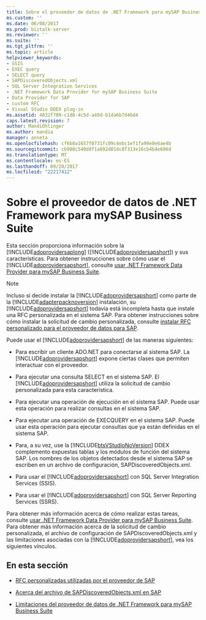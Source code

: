 ```yaml
---
title: Sobre el proveedor de datos de .NET Framework para mySAP Business Suite | Documentos de Microsoft
ms.custom: ''
ms.date: 06/08/2017
ms.prod: biztalk-server
ms.reviewer: ''
ms.suite: ''
ms.tgt_pltfrm: ''
ms.topic: article
helpviewer_keywords:
- SSIS
- EXEC query
- SELECT query
- SAPDiscoveredObjects.xml
- SQL Server Integration Services
- .NET Framework Data Provider for mySAP Business Suite
- Data Provider for SAP
- custom RFC
- Visual Studio DDEX plug-in
ms.assetid: 4832f789-c1d8-4c5d-a49d-b1da6b7d4bd4
caps.latest.revision: 7
author: MandiOhlinger
ms.author: mandia
manager: anneta
ms.openlocfilehash: cf6b8a1657f0731fc09c4ebc1ef1fa99e0e6ae4b
ms.sourcegitcommit: cb908c540d8f1a692d01dc8f313e16cb4b4e696d
ms.translationtype: MT
ms.contentlocale: es-ES
ms.lasthandoff: 09/20/2017
ms.locfileid: "22217412"
---
```

# <a name="about-the-net-framework-data-provider-for-mysap-business-suite"></a>Sobre el proveedor de datos de .NET Framework para mySAP Business Suite
Esta sección proporciona información sobre la [!INCLUDE[adoprovidersaplong](../../includes/adoprovidersaplong-md.md)] ([!INCLUDE[adoprovidersapshort](../../includes/adoprovidersapshort-md.md)]) y sus características. Para obtener instrucciones sobre cómo usar el [!INCLUDE[adoprovidersapshort](../../includes/adoprovidersapshort-md.md)], consulte [usar .NET Framework Data Provider para mySAP Business Suite](../../adapters-and-accelerators/adapter-sap/use-the-net-framework-data-provider-for-mysap-business-suite.md).  
  
> [!NOTE]
>  Incluso si decide instalar la [!INCLUDE[adoprovidersapshort](../../includes/adoprovidersapshort-md.md)] como parte de la [!INCLUDE[adapterpacknoversion](../../includes/adapterpacknoversion-md.md)] instalación, su [!INCLUDE[adoprovidersapshort](../../includes/adoprovidersapshort-md.md)] todavía está incompleta hasta que instale una RFC personalizada en el sistema SAP. Para obtener instrucciones sobre cómo instalar la solicitud de cambio personalizada, consulte [instalar RFC personalizado para el proveedor de datos para SAP](../../adapters-and-accelerators/adapter-sap/install-custom-rfcs-for-the-data-provider-for-sap.md).  
  
 Puede usar el [!INCLUDE[adoprovidersapshort](../../includes/adoprovidersapshort-md.md)] de las maneras siguientes:  
  
-   Para escribir un cliente ADO.NET para conectarse al sistema SAP. La [!INCLUDE[adoprovidersapshort](../../includes/adoprovidersapshort-md.md)] expone ciertas clases que permiten interactuar con el proveedor.  
  
-   Para ejecutar una consulta SELECT en el sistema SAP. El [!INCLUDE[adoprovidersapshort](../../includes/adoprovidersapshort-md.md)] utiliza la solicitud de cambio personalizada para esta característica.  
  
-   Para ejecutar una operación de ejecución en el sistema SAP. Puede usar esta operación para realizar consultas en el sistema SAP.  
  
-   Para ejecutar una operación de EXECQUERY en el sistema SAP. Puede usar esta operación para ejecutar consultas que ya están definidas en el sistema SAP.  
  
-   Para, a su vez, use la [!INCLUDE[btsVStudioNoVersion](../../includes/btsvstudionoversion-md.md)] DDEX complemento expuestas tablas y los módulos de función del sistema SAP. Los nombres de los objetos detectados desde el sistema SAP se escriben en un archivo de configuración, SAPDiscoveredObjects.xml.  
  
-   Para usar el [!INCLUDE[adoprovidersapshort](../../includes/adoprovidersapshort-md.md)] con SQL Server Integration Services (SSIS).  
  
-   Para usar el [!INCLUDE[adoprovidersapshort](../../includes/adoprovidersapshort-md.md)] con SQL Server Reporting Services (SSRS).  
  
 Para obtener más información acerca de cómo realizar estas tareas, consulte [usar .NET Framework Data Provider para mySAP Business Suite](../../adapters-and-accelerators/adapter-sap/use-the-net-framework-data-provider-for-mysap-business-suite.md). Para obtener más información acerca de la solicitud de cambio personalizada, el archivo de configuración de SAPDiscoveredObjects.xml y las limitaciones asociadas con la [!INCLUDE[adoprovidersapshort](../../includes/adoprovidersapshort-md.md)], vea los siguientes vínculos.  
  
## <a name="in-this-section"></a>En esta sección  
  
-   [RFC personalizadas utilizadas por el proveedor de SAP](../../adapters-and-accelerators/adapter-sap/custom-rfcs-used-by-the-provider-in-sap.md)  
  
-   [Acerca del archivo de SAPDiscoveredObjects.xml en SAP](../../adapters-and-accelerators/adapter-sap/about-the-sapdiscoveredobjects-xml-file-in-sap.md)  
  
-   [Limitaciones del proveedor de datos de .NET Framework para mySAP Business Suite](../../adapters-and-accelerators/adapter-sap/limitations-of-the-net-framework-data-provider-for-mysap-business-suite.md)